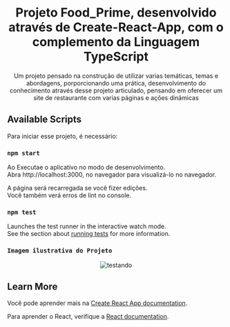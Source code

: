 <div align="center">
  <h1>Projeto Food_Prime, desenvolvido através de Create-React-App, com o complemento da Linguagem TypeScript</h1>
</div>
<div align="center">
    <p>
        <p>Um projeto pensado na construção de utilizar varias temáticas, temas e abordagens, porporcionando uma prática, desenvolvimento do conhecimento através desse projeto articulado, pensando em oferecer um site de restaurante com varias páginas e ações dinâmicas</p>
    </p>
</div>

## Available Scripts

Para iniciar esse projeto, é necessário: 

### `npm start`

Ao Executae o aplicativo no modo de desenvolvimento.\
Abra http://localhost:3000, no navegador para visualizá-lo no navegador.

A página será recarregada se você fizer edições.\
Você também verá erros de lint no console.

### `npm test`

Launches the test runner in the interactive watch mode.\
See the section about [running tests](https://facebook.github.io/create-react-app/docs/running-tests) for more information.

### `Imagem ilustrativa do Projeto`
<div align="center"> 
 <img src="https://github.com/Raykall/foodprime-react-ts/assets/115380965/39b9f8b4-7516-4cb0-b109-d52824170e9c"  alt="testando"/>
</div>

## Learn More

Você pode aprender mais na [Create React App documentation](https://facebook.github.io/create-react-app/docs/getting-started).

Para aprender o React, verifique a [React documentation](https://reactjs.org/).
